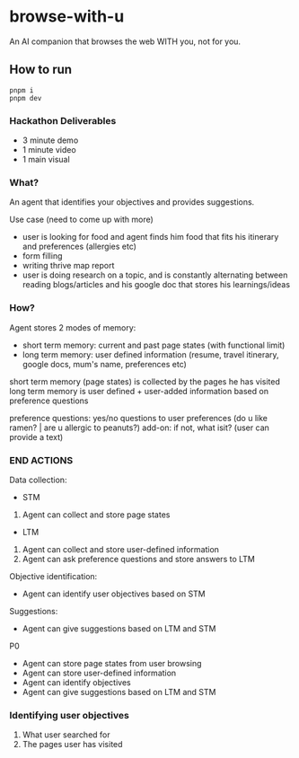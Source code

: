 # browse-with-u

An AI companion that browses the web WITH you, not for you.

## How to run

```
pnpm i
pnpm dev
```

### Hackathon Deliverables
- 3 minute demo
- 1 minute video
- 1 main visual

### What?
An agent that identifies your objectives and provides suggestions.

Use case (need to come up with more)
- user is looking for food and agent finds him food that fits his itinerary and preferences (allergies etc)
- form filling 
- writing thrive map report
- user is doing research on a topic, and is constantly alternating between reading blogs/articles and his google doc that stores his learnings/ideas

### How?
Agent stores 2 modes of memory:
- short term memory: current and past page states (with functional limit)
- long term memory: user defined information (resume, travel itinerary, google docs, mum's name, preferences etc)

short term memory (page states) is collected by the pages he has visited
long term memory is user defined + user-added information based on preference questions

preference questions: yes/no questions to user preferences (do u like ramen? | are u allergic to peanuts?)
add-on: if not, what isit? (user can provide a text)

### END ACTIONS
Data collection:
- STM
1. Agent can collect and store page states 
- LTM
1. Agent can collect and store user-defined information
2. Agent can ask preference questions and store answers to LTM

Objective identification:
- Agent can identify user objectives based on STM

Suggestions:
- Agent can give suggestions based on LTM and STM

P0
- Agent can store page states from user browsing
- Agent can store user-defined information
- Agent can identify objectives 
- Agent can give suggestions based on LTM and STM

### Identifying user objectives

1. What user searched for
2. The pages user has visited
